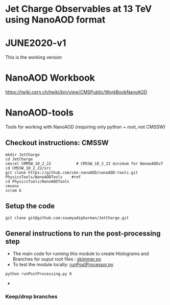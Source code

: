 # Jet Charge Observables at 13 TeV using NanoAOD format 

# JUNE2020-v1
This is the working version

# NanoAOD Workbook
https://twiki.cern.ch/twiki/bin/view/CMSPublic/WorkBookNanoAOD

# NanoAOD-tools
Tools for working with NanoAOD (requiring only python + root, not CMSSW)

## Checkout instructions: CMSSW

    mkdir JetCharge
    cd JetCharge
    cmsrel CMMSW_10_2_22           # CMSSW_10_2_22 minimum for NanaoAODv7
    cd CMSSW_10_2_22/src
    git clone https://github.com/cms-nanoAOD/nanoAOD-tools.git PhysicsTools/NanoAODTools    #ref
    cd PhysicsTools/NanoAODTools
    cmsenv
    scram b

## Setup the code

    git clone git@github.com:soumyadipbarman/JetCharge.git  
  
## General instructions to run the post-processing step

* The main code for running this module to create Histograms and Branches for ouput root files : [skimmer.py](python/postprocessing/examples/skimmer.py)
* To test the module locally: [runPostProcessor.py](python/crab/runPostProcessor.py)
```
python runPostProcessing.py 0
```
*
### Keep/drop branches






